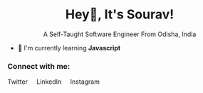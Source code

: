 <h1 align="center">Hey👋️, It's Sourav!</h1>
<p align="center">A Self-Taught Software Engineer From Odisha, India</p>

- 🌱 I'm currently learning **Javascript**

<h3 style="text-align: left; font-weight: bold;">Connect with me:</h3>
<a href="https://twitter.com/souravstwt" style="text-decoration: none;">Twitter</a>
<a href="https://www.linkedin.com/in/sourav-kumar-79715725a/" style="text-decoration: none; margin: 0rem 1rem;">LinkedIn</a>
<a href="https://www.instagram.com/the.souravkumar/" style="text-decoration: none;">Instagram</a>